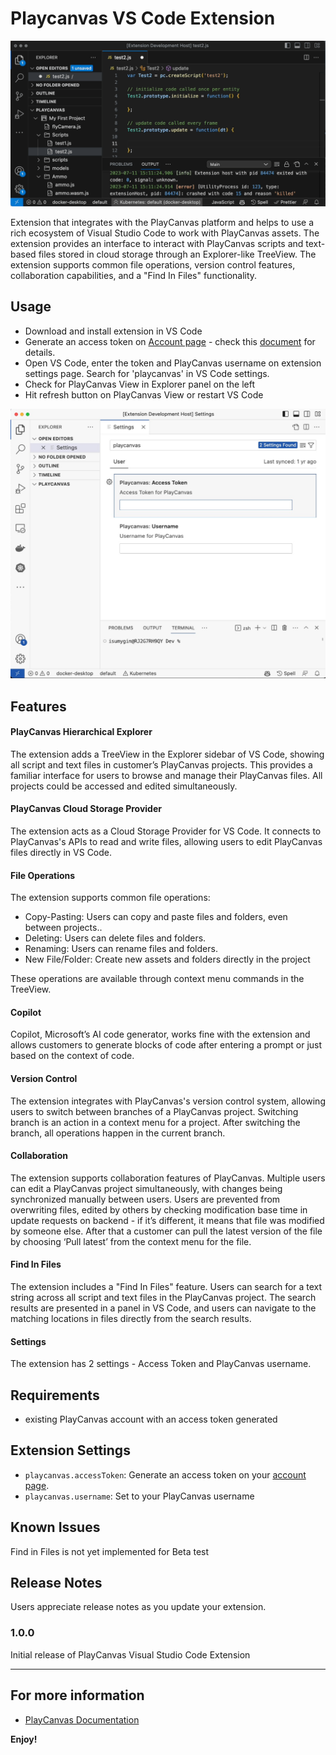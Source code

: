 # Playcanvas VS Code Extension

![Copilot with PlayCanvas extension](/images/extension-ai.gif)


Extension that integrates with the PlayCanvas platform and helps to use a rich ecosystem of Visual Studio Code to work with PlayCanvas assets. The extension provides an interface to interact with PlayCanvas scripts and text-based files stored in cloud storage through an Explorer-like TreeView. The extension supports common file operations, version control features, collaboration capabilities, and a "Find In Files" functionality.

## Usage

* Download and install extension in VS Code
* Generate an access token on [Account page](https://playcanvas.com/account) - check this [document](https://developer.playcanvas.com/en/user-manual/api/#authorization) for details. 
* Open VS Code, enter the token and PlayCanvas username on extension settings page. Search for 'playcanvas' in VS Code settings.
* Check for PlayCanvas View in Explorer panel on the left
* Hit refresh button on PlayCanvas View or restart VS Code

![Extension settings](/images/settings.jpg)

## Features

#### PlayCanvas Hierarchical Explorer

The extension adds a TreeView in the Explorer sidebar of VS Code, showing all script and text files in customer’s PlayCanvas projects. This provides a familiar interface for users to browse and manage their PlayCanvas files. All projects could be accessed and edited simultaneously.

#### PlayCanvas Cloud Storage Provider

The extension acts as a Cloud Storage Provider for VS Code. It connects to PlayCanvas's APIs to read and write files, allowing users to edit PlayCanvas files directly in VS Code.

#### File Operations

The extension supports common file operations:

* Copy-Pasting: Users can copy and paste files and folders, even between projects..
* Deleting: Users can delete files and folders.
* Renaming: Users can rename files and folders.
* New File/Folder: Create new assets and folders directly in the project

These operations are available through context menu commands in the TreeView.

#### Copilot

Copilot, Microsoft’s AI code generator, works fine with the extension and allows customers to generate blocks of code after entering a prompt or just based on the context of code. 

#### Version Control

The extension integrates with PlayCanvas's version control system, allowing users to switch between branches of a PlayCanvas project. Switching branch is an action in a context menu for a project. After switching the branch, all operations happen in the current branch. 

#### Collaboration

The extension supports collaboration features of PlayCanvas. Multiple users can edit a PlayCanvas project simultaneously, with changes being synchronized manually between users. Users are prevented from overwriting files, edited by others by checking modification base time in update requests on backend - if it’s different, it means that file was modified by someone else. After that a customer can pull the latest version of the file by choosing ‘Pull latest’ from the context menu for the file. 

#### Find In Files

The extension includes a "Find In Files" feature. Users can search for a text string across all script and text files in the PlayCanvas project. The search results are presented in a panel in VS Code, and users can navigate to the matching locations in files directly from the search results.

#### Settings

The extension has 2 settings - Access Token and PlayCanvas username. 

## Requirements

* existing PlayCanvas account with an access token generated

## Extension Settings

* `playcanvas.accessToken`: Generate an access token on your [account page](https://playcanvas.com/account).
* `playcanvas.username`: Set to your PlayCanvas username

## Known Issues

Find in Files is not yet implemented for Beta test

## Release Notes

Users appreciate release notes as you update your extension.

### 1.0.0

Initial release of PlayCanvas Visual Studio Code Extension

---


## For more information

* [PlayCanvas Documentation](https://developer.playcanvas.com/)

**Enjoy!**
